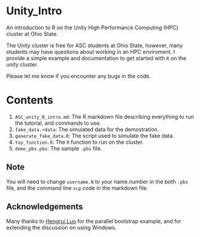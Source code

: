 # Unity_Intro
An introduction to R on the Unity High Performance Computing (HPC) cluster at Ohio State.

The Unity cluster is free for ASC students at Ohio State, however, many students may have questions about working in an HPC enviroment.  I provide a simple example and documentation to get started with `R` on the unity cluster.

Please let me know if you encounter any bugs in the code.

# Contents
1. `ASC_unity_R_intro.md`: The R markdown file describing everything to run the tutorial, and commands to use.
2. `fake_data.rdata`: The simulated data for the demostration.
3. `generate_fake_data.R`: The script used to simulate the fake data.
4. `toy_function.R`: The `R` function to run on the cluster.
5. `demo_pbs.pbs`: The sample `.pbs` file.  

## Note
You will need to change `username.N` to your name.number in the both `.pbs` file, and the command line `scp` code in the markdown file.

## Acknowledgements
Many thanks to [Hengrui Luo](https://github.com/hrluo) for the parallel bootstrap example, and for extending the discussion on using Windows.
